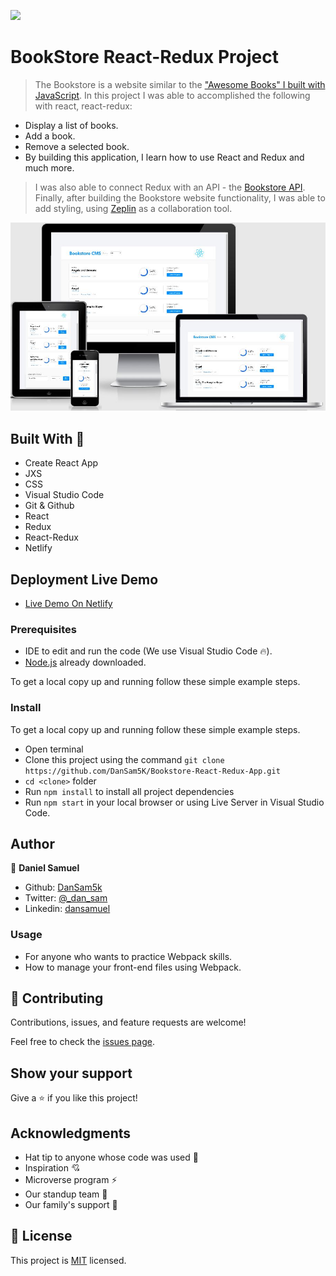![](https://img.shields.io/badge/Microverse-blueviolet)

# BookStore React-Redux Project

> The Bookstore is a website similar to the ["Awesome Books" I built with JavaScript](https://dansam5k.github.io/Awesome-Books/). In this project I was able to accomplished the following with react, react-redux:
- Display a list of books.
- Add a book.
- Remove a selected book.
- By building this application, I learn how to use React and Redux and much more.

> I was also able to connect Redux with an API - the [Bookstore API](https://www.notion.so/Bookstore-API-51ea269061f849118c65c0a53e88a739).
> Finally, after building the Bookstore website functionality, I was able to add styling, using [Zeplin](https://app.zeplin.io/login) as a collaboration tool.


![screenshot](./src/assets/images/screenshot.jpeg)
## Built With 🔨

- Create React App
- JXS
- CSS
- Visual Studio Code
- Git & Github
- React
- Redux
- React-Redux
- Netlify
## Deployment Live Demo

- [Live Demo On Netlify](https://deploy-preview-4--competent-visvesvaraya-93ce0d.netlify.app/?utm_source=github&utm_campaign=bot_dp)
### Prerequisites

- IDE to edit and run the code (We use Visual Studio Code 🔥).
- [Node.js](https://nodejs.org/en/download/) already downloaded.

To get a local copy up and running follow these simple example steps.

### Install

To get a local copy up and running follow these simple example steps.
- Open terminal
- Clone this project using the command `git clone https://github.com/DanSam5K/Bookstore-React-Redux-App.git`
- `cd <clone>` folder
- Run `npm install` to install all project dependencies
- Run `npm start` in your local browser or using Live Server in Visual Studio Code.

## Author

👤 **Daniel Samuel**

- Github: [DanSam5k](https://github.com/DanSam5k)
- Twitter: [@_dan_sam](https://twitter.com/_dan_sam)
- Linkedin: [dansamuel](https://www.linkedin.com/in/dansamuel/)
### Usage

- For anyone who wants to practice Webpack skills.
- How to manage your front-end files using Webpack.

## 🤝 Contributing

Contributions, issues, and feature requests are welcome!

Feel free to check the [issues page](https://github.com/DanSam5K/Bookstore-React-Redux-App/issues).

## Show your support

Give a ⭐️ if you like this project!


## Acknowledgments

- Hat tip to anyone whose code was used 🔰
- Inspiration 💘
- Microverse program ⚡
- Our standup team 🏹
- Our family's support 🙌

## 📝 License

This project is [MIT](./LICENSE) licensed.